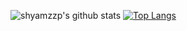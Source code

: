 ![shyamzzp's github stats](https://github-readme-stats.vercel.app/api?username=shyamzzp&show_icons=true&theme=gotham&hide=issues,stars&count_private=true)
[![Top Langs](https://github-readme-stats.vercel.app/api/top-langs/?username=shyamzzp&layout=compact)](https://github.com/shyamzzp/github-readme-stats)
